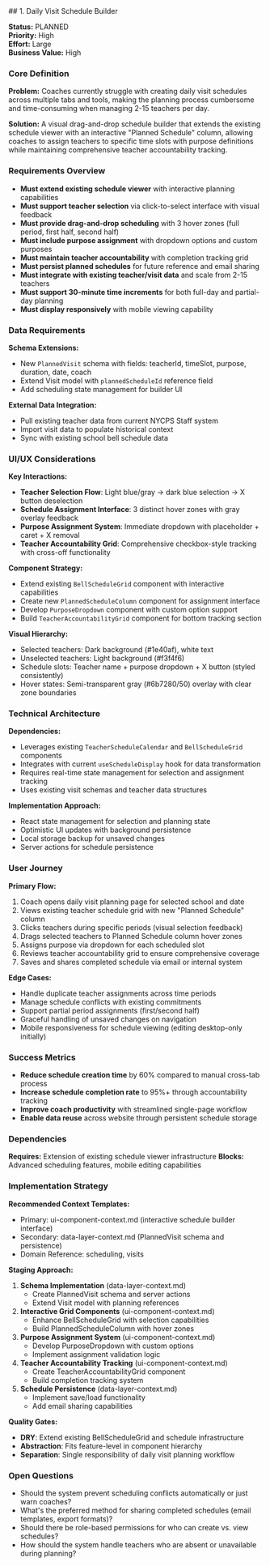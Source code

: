 <section id="1-schedule-builder">
## 1. Daily Visit Schedule Builder

**Status:** PLANNED  
**Priority:** High  
**Effort:** Large  
**Business Value:** High

### Core Definition
**Problem:** Coaches currently struggle with creating daily visit schedules across multiple tabs and tools, making the planning process cumbersome and time-consuming when managing 2-15 teachers per day.

**Solution:** A visual drag-and-drop schedule builder that extends the existing schedule viewer with an interactive "Planned Schedule" column, allowing coaches to assign teachers to specific time slots with purpose definitions while maintaining comprehensive teacher accountability tracking.

### Requirements Overview
- **Must extend existing schedule viewer** with interactive planning capabilities
- **Must support teacher selection** via click-to-select interface with visual feedback
- **Must provide drag-and-drop scheduling** with 3 hover zones (full period, first half, second half)
- **Must include purpose assignment** with dropdown options and custom purposes
- **Must maintain teacher accountability** with completion tracking grid
- **Must persist planned schedules** for future reference and email sharing
- **Must integrate with existing teacher/visit data** and scale from 2-15 teachers
- **Must support 30-minute time increments** for both full-day and partial-day planning
- **Must display responsively** with mobile viewing capability

### Data Requirements
**Schema Extensions:**
- New `PlannedVisit` schema with fields: teacherId, timeSlot, purpose, duration, date, coach
- Extend Visit model with `plannedScheduleId` reference field
- Add scheduling state management for builder UI

**External Data Integration:**
- Pull existing teacher data from current NYCPS Staff system
- Import visit data to populate historical context
- Sync with existing school bell schedule data

### UI/UX Considerations
**Key Interactions:**
- **Teacher Selection Flow**: Light blue/gray → dark blue selection → X button deselection
- **Schedule Assignment Interface**: 3 distinct hover zones with gray overlay feedback
- **Purpose Assignment System**: Immediate dropdown with placeholder + caret + X removal
- **Teacher Accountability Grid**: Comprehensive checkbox-style tracking with cross-off functionality

**Component Strategy:**
- Extend existing `BellScheduleGrid` component with interactive capabilities
- Create new `PlannedScheduleColumn` component for assignment interface
- Develop `PurposeDropdown` component with custom option support
- Build `TeacherAccountabilityGrid` component for bottom tracking section

**Visual Hierarchy:**
- Selected teachers: Dark background (#1e40af), white text
- Unselected teachers: Light background (#f3f4f6)
- Schedule slots: Teacher name + purpose dropdown + X button (styled consistently)
- Hover states: Semi-transparent gray (#6b7280/50) overlay with clear zone boundaries

### Technical Architecture
**Dependencies:**
- Leverages existing `TeacherScheduleCalendar` and `BellScheduleGrid` components
- Integrates with current `useScheduleDisplay` hook for data transformation
- Requires real-time state management for selection and assignment tracking
- Uses existing visit schemas and teacher data structures

**Implementation Approach:**
- React state management for selection and planning state
- Optimistic UI updates with background persistence
- Local storage backup for unsaved changes
- Server actions for schedule persistence

### User Journey
**Primary Flow:**
1. Coach opens daily visit planning page for selected school and date
2. Views existing teacher schedule grid with new "Planned Schedule" column
3. Clicks teachers during specific periods (visual selection feedback)
4. Drags selected teachers to Planned Schedule column hover zones
5. Assigns purpose via dropdown for each scheduled slot
6. Reviews teacher accountability grid to ensure comprehensive coverage
7. Saves and shares completed schedule via email or internal system

**Edge Cases:**
- Handle duplicate teacher assignments across time periods
- Manage schedule conflicts with existing commitments
- Support partial period assignments (first/second half)
- Graceful handling of unsaved changes on navigation
- Mobile responsiveness for schedule viewing (editing desktop-only initially)

### Success Metrics
- **Reduce schedule creation time** by 60% compared to manual cross-tab process
- **Increase schedule completion rate** to 95%+ through accountability tracking
- **Improve coach productivity** with streamlined single-page workflow
- **Enable data reuse** across website through persistent schedule storage

### Dependencies
**Requires:** Extension of existing schedule viewer infrastructure
**Blocks:** Advanced scheduling features, mobile editing capabilities

### Implementation Strategy

**Recommended Context Templates:**
- Primary: ui-component-context.md (interactive schedule builder interface)
- Secondary: data-layer-context.md (PlannedVisit schema and persistence)
- Domain Reference: scheduling, visits

**Staging Approach:**
1. **Schema Implementation** (data-layer-context.md)
   - Create PlannedVisit schema and server actions
   - Extend Visit model with planning references
2. **Interactive Grid Components** (ui-component-context.md)
   - Enhance BellScheduleGrid with selection capabilities
   - Build PlannedScheduleColumn with hover zones
3. **Purpose Assignment System** (ui-component-context.md)
   - Develop PurposeDropdown with custom options
   - Implement assignment validation logic
4. **Teacher Accountability Tracking** (ui-component-context.md)
   - Create TeacherAccountabilityGrid component
   - Build completion tracking system
5. **Schedule Persistence** (data-layer-context.md)
   - Implement save/load functionality
   - Add email sharing capabilities

**Quality Gates:**
- **DRY**: Extend existing BellScheduleGrid and schedule infrastructure
- **Abstraction**: Fits feature-level in component hierarchy
- **Separation**: Single responsibility of daily visit planning workflow

### Open Questions
- Should the system prevent scheduling conflicts automatically or just warn coaches?
- What's the preferred method for sharing completed schedules (email templates, export formats)?
- Should there be role-based permissions for who can create vs. view schedules?
- How should the system handle teachers who are absent or unavailable during planning?

</section>